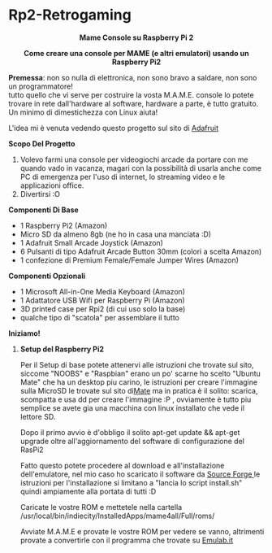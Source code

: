 # Rp2-Retrogaming
<p align=center><b>Mame Console su Raspberry Pi 2 </b></p>

<p align=center><b> Come creare una console per MAME (e altri emulatori) usando un Raspberry Pi2 </b></p>
  
<b>Premessa</b>: non so nulla di elettronica, non sono bravo a saldare, non sono un programmatore! <br>
tutto quello che vi serve per costruire la vosta M.A.M.E. console lo potete trovare in rete dall'hardware al software, hardware a parte, è tutto gratuito.<br>
Un minimo di dimestichezza con Linux aiuta!
<p> L'idea mi è venuta vedendo questo progetto sul sito di <a href="https://learn.adafruit.com/retro-gaming-with-raspberry-pi/overview"> Adafruit </a> </p>


<p><b>Scopo Del Progetto</b></p>
<ol>
<li> Volevo farmi una console per videogiochi arcade da portare con me quando vado in vacanza, magari con la possibilità di usarla anche come PC di emergenza per l'uso di internet, lo streaming video e le applicazioni office.</li>

<li> Divertirsi :O </li>
</ol>


<p><b>Componenti Di Base</b></p>
<ul>
<li>1 Raspberry Pi2 (Amazon)</li>
<li> Micro SD da almeno 8gb (ne ho in casa una manciata :D) </li>
<li>1 Adafruit Small Arcade Joystick (Amazon)</li>
<li>6 Pulsanti di tipo Adafruit Arcade Button 30mm (colori a scelta Amazon)</li>
<li>1 confezione di Premium Female/Female Jumper Wires (Amazon)</li>
</ul>

<p><b>Componenti Opzionali</b></p>
<ul>
<li>1 Microsoft All-in-One Media Keyboard (Amazon)</li>
<li>1 Adattatore USB Wifi per Raspberry Pi (Amazon)</li>
<li>3D printed case per Rpi2 (di cui uso solo la base)</li>
<li> qualche tipo di "scatola" per assemblare il tutto </li>
</ul>

<p><b>Iniziamo!</b></p>
<ol>
<li><b> Setup del Raspberry Pi2 </b></li>
    <p>Per il Setup di base potete attenervi alle istruzioni che trovate sul sito, siccome "NOOBS" e "Raspbian" erano un po' scarne ho scelto "Ubuntu Mate" che ha un desktop piu carino, le istruzioni per creare l'immagine sulla MicroSD le trovate sul sito di<a href="https://ubuntu-mate.org/raspberry-pi/">Mate</a> ma in pratica è il solito: scarica, scompatta e usa dd per creare l'immagine :P , ovviamente è tutto piu semplice se avete gia una macchina con linux installato che vede il lettore SD.</p>
    <p>Dopo il primo avvio è d'obbligo il solito apt-get update && apt-get upgrade oltre all'aggiornamento del software di configurazione del RasPi2 <p>
    <p> Fatto questo potete procedere al download e all'installazione dell'emulatore, nel mio caso ho scaricato il software da <a href="http://sourceforge.net/projects/mame4allpi/"> Source Forge </a> le istruzioni per l'installazione si limitano a "lancia lo script install.sh" quindi ampiamente alla portata di tutti :D
    <p>Caricate le vostre ROM e mettetele nella cartella /usr/local/bin/indiecity/InstalledApps/mame4all/Full/roms/ </p>
    <p>Avviate M.A.M.E e provate le vostre ROM per vedere se vanno, altrimenti provate a convertirle con il programma che trovate su <a href="http://mamedev.emulab.it/clrmamepro/"> Emulab.it </a>
    

